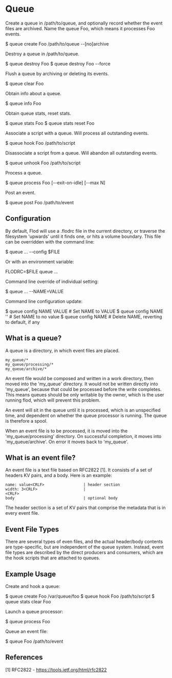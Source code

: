 # Queue

Create a queue in /path/to/queue, and optionally record whether the event
files are archived. Name the queue Foo, which means it processes Foo events.

  $ queue create Foo /path/to/queue --[no]archive

Destroy a queue in /path/to/queue.

  $ queue destroy Foo
  $ queue destroy Foo --force

Flush a queue by archiving or deleting its events.

  $ queue clear Foo

Obtain info about a queue.

  $ queue info Foo

Obtain queue stats, reset stats.

  $ queue stats Foo
  $ queue stats reset Foo

Associate a script with a queue. Will process all outstanding events.

  $ queue hook Foo /path/to/script

Disassociate a script from a queue. Will abandon all outstanding events.

  $ queue unhook Foo /path/to/script

Process a queue.

  $ queue process Foo [--exit-on-idle] [--max N]

Post an event.

  $ queue post Foo /path/to/event


## Configuration

By default, Flod will use a .flodrc file in the current directory, or traverse
the filesystem 'upwards' until it finds one, or hits a volume boundary. This
file can be overridden with the command line:

  $ queue ... --config $FILE

Or with an environment variable:

  FLODRC=$FILE queue ...

Command line override of individual setting:

  $ queue ... --NAME=VALUE

Command line configuration update:

  $ queue config NAME VALUE       # Set NAME to VALUE
  $ queue config NAME ''          # Set NAME to no value
  $ queue config NAME             # Delete NAME, reverting to default, if any


## What is a queue?

A queue is a directory, in which event files are placed.

    my_queue/*
    my_queue/processing/*
    my_queue/archive/*

An event file would be composed and written in a work directory, then moved into
the 'my_queue' directory. It would not be written directly into 'my_queue',
because that could be processed before the write completes. This means queues
should be only writable by the owner, which is the user running flod, which will
prevent this problem.

An event will sit in the queue until it is processed, which is an unspecified
time, and dependent on whether the queue processor is running. The queue is
therefore a spool.

When an event file is to be processed, it is moved into the 'my_queue/processing'
directory. On successful completion, it moves into 'my_queue/archive'. On error
it moves back to 'my_queue'.


## What is an event file?

An event file is a text file based on RFC2822 [1]. It consists of a set of
headers KV pairs, and a body. Here is an example:

    name: value<CRLF>                 | header section
    width: 3<CRLF>                    |
    <CRLF>
    body                              | optional body

The header section is a set of KV pairs that comprise the metadata that is in
every event file.


## Event File Types

There are several types of even files, and the actual header/body contents are
type-specific, but are independent of the queue system. Instead, event file
types are described by the direct producers and consumers, which are the hook
scripts that are attached to queues.


## Example Usage

Create and hook a queue:

  $ queue create Foo /var/queue/foo
  $ queue hook Foo /path/to/script
  $ queue stats clear Foo

Launch a queue processor:

  $ queue process Foo

Queue an event file:

  $ queue Foo /path/to/event


## References

[1] RFC2822 - https://tools.ietf.org/html/rfc2822

